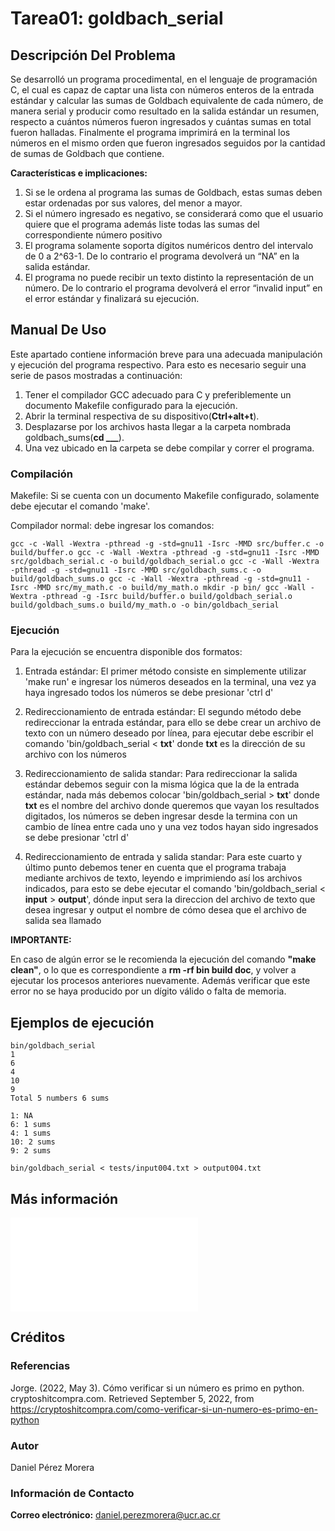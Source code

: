 # Tarea01: goldbach_serial

## Descripción Del Problema

Se desarrolló un programa procedimental, en el lenguaje de programación C, el cual es capaz de captar una lista con números enteros de la entrada estándar y calcular las sumas de Goldbach equivalente de cada número, de manera serial y producir como resultado en la salida estándar un resumen, respecto a cuántos números fueron ingresados y cuántas sumas en total fueron halladas. Finalmente el programa imprimirá en la terminal los números en el mismo orden que fueron ingresados seguidos por la cantidad de sumas de Goldbach que contiene.

**Características e implicaciones:**

1. Si se le ordena al programa las sumas de Goldbach, estas sumas deben estar ordenadas por sus valores, del menor a mayor.
2. Si el número ingresado es negativo, se considerará como que el usuario quiere que el programa además liste todas las sumas del correspondiente número positivo
3. El programa solamente soporta dígitos numéricos dentro del intervalo de 0 a 2^63-1. De lo contrario el programa devolverá un “NA” en la salida estándar.
4. El programa no puede recibir un texto distinto la representación de un número. De lo contrario el programa devolverá el error “invalid input” en el error estándar y finalizará su ejecución.

## Manual De Uso

Este apartado contiene información breve para una adecuada manipulación y ejecución del programa respectivo. Para esto es necesario seguir una serie de pasos mostradas a continuación:

1. Tener el compilador GCC adecuado para C y preferiblemente un documento Makefile
configurado para la ejecución.
2. Abrir la terminal respectiva de su dispositivo(**Ctrl+alt+t**).
3. Desplazarse por los archivos hasta llegar a la carpeta nombrada goldbach_sums(**cd ___**).
4. Una vez ubicado en la carpeta se debe compilar y correr el programa.

### Compilación

Makefile: Si se cuenta con un documento Makefile configurado, solamente
debe ejecutar el comando 'make'.

Compilador normal: debe ingresar los comandos:

``
gcc -c -Wall -Wextra -pthread -g -std=gnu11 -Isrc -MMD src/buffer.c -o build/buffer.o
gcc -c -Wall -Wextra -pthread -g -std=gnu11 -Isrc -MMD src/goldbach_serial.c -o build/goldbach_serial.o
gcc -c -Wall -Wextra -pthread -g -std=gnu11 -Isrc -MMD src/goldbach_sums.c -o build/goldbach_sums.o
gcc -c -Wall -Wextra -pthread -g -std=gnu11 -Isrc -MMD src/my_math.c -o build/my_math.o mkdir -p bin/
gcc -Wall -Wextra -pthread -g -Isrc build/buffer.o build/goldbach_serial.o build/goldbach_sums.o build/my_math.o -o bin/goldbach_serial
``

### Ejecución

Para la ejecución se encuentra disponible dos formatos:

1. Entrada estándar: El primer método consiste en simplemente utilizar 'make run' e ingresar los
números deseados en la terminal, una vez ya haya ingresado todos los números se debe presionar
'ctrl d'

2. Redireccionamiento de entrada estándar: El segundo método debe redireccionar la entrada estándar,
para ello se debe crear un archivo de texto con un número deseado por línea, para ejecutar debe 
escribir el comando 'bin/goldbach_serial < **txt**' donde **txt** es la dirección de su archivo con 
los números

3. Redireccionamiento de salida standar: Para redireccionar la salida estándar debemos seguir con la
misma lógica que la de la entrada estándar, nada más debemos colocar 'bin/goldbach_serial > **txt**'
donde **txt** es el nombre del archivo donde queremos que vayan los resultados digitados, los
números se deben ingresar desde la termina con un cambio de línea entre cada uno y una vez todos hayan
sido ingresados se debe presionar 'ctrl d'

4. Redireccionamiento de entrada y salida standar: Para este cuarto y último punto debemos tener en
cuenta que el programa trabaja mediante archivos de texto, leyendo e imprimiendo así los archivos
indicados, para esto se debe ejecutar el comando 'bin/goldbach_serial < **input** > **output**',
dónde input sera la direccion del archivo de texto que desea ingresar y output el nombre de cómo
desea que el archivo de salida sea llamado

**IMPORTANTE:**

En caso de algún error se le recomienda la ejecución del comando **"make clean"**, o lo que es 
correspondiente a **rm -rf bin build doc**, y volver a ejecutar los procesos anteriores nuevamente. 
Además verificar que este error no se haya producido por un dígito válido o falta de memoria.

## Ejemplos de ejecución

```
bin/goldbach_serial
1
6
4
10
9
Total 5 numbers 6 sums

1: NA
6: 1 sums
4: 1 sums
10: 2 sums
9: 2 sums
```

```
bin/goldbach_serial < tests/input004.txt > output004.txt
```

## Más información
 
![Estructura De Datos Implementada](./design/README.md)
 
## Créditos

### Referencias

Jorge. (2022, May 3). Cómo verificar si un número es primo en python. cryptoshitcompra.com. Retrieved September 5, 2022, from https://cryptoshitcompra.com/como-verificar-si-un-numero-es-primo-en-python 

### Autor

Daniel Pérez Morera

### Información de Contacto

**Correo electrónico:** daniel.perezmorera@ucr.ac.cr
